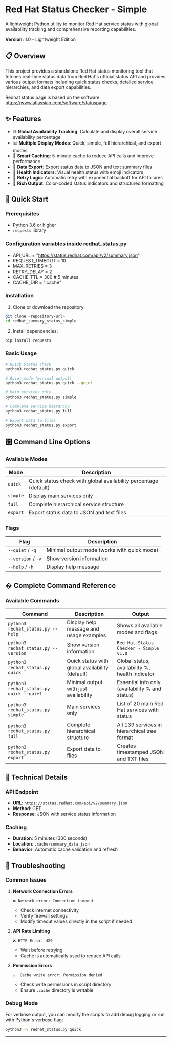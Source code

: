 # Red Hat Status Checker - Simple

A lightweight Python utility to monitor Red Hat service status with global availability tracking and comprehensive reporting capabilities.

**Version:** 1.0 - Lightweight Edition

## 📋 Overview

This project provides a standalone Red Hat status monitoring tool that fetches real-time status data from Red Hat's official status API and provides various output formats including quick status checks, detailed service hierarchies, and data export capabilities.

Redhat status page is based on the software https://www.atlassian.com/software/statuspage

## ✨ Features

- 🌐 **Global Availability Tracking**: Calculate and display overall service availability percentage
- 📊 **Multiple Display Modes**: Quick, simple, full hierarchical, and export modes
- 🔄 **Smart Caching**: 5-minute cache to reduce API calls and improve performance
- 📁 **Data Export**: Export status data to JSON and text summary files
- 🎯 **Health Indicators**: Visual health status with emoji indicators
- 🔁 **Retry Logic**: Automatic retry with exponential backoff for API failures
- 🎨 **Rich Output**: Color-coded status indicators and structured formatting

## 🚀 Quick Start

### Prerequisites

- Python 3.6 or higher
- `requests` library

### Configuration variables inside redhat_status.py

- API_URL = "https://status.redhat.com/api/v2/summary.json"
- REQUEST_TIMEOUT = 10
- MAX_RETRIES = 3
- RETRY_DELAY = 2
- CACHE_TTL = 300  # 5 minutes
- CACHE_DIR = ".cache"

### Installation

1. Clone or download the repository:
```bash
git clone <repository-url>
cd redhat_summary_status_simple
```

2. Install dependencies:
```bash
pip install requests
```

### Basic Usage

```bash
# Quick Status Check
python3 redhat_status.py quick

# Quiet mode (minimal output)
python3 redhat_status.py quick --quiet

# Main services only
python3 redhat_status.py simple

# Complete service hierarchy
python3 redhat_status.py full

# Export data to files
python3 redhat_status.py export
```

## 🎛️ Command Line Options

### Available Modes

| Mode | Description |
|------|-------------|
| `quick` | Quick status check with global availability percentage (default) |
| `simple` | Display main services only |
| `full` | Complete hierarchical service structure |
| `export` | Export status data to JSON and text files |

### Flags

| Flag | Description |
|------|-------------|
| `--quiet` / `-q` | Minimal output mode (works with quick mode) |
| `--version` / `-v` | Show version information |
| `--help` / `-h` | Display help message |

## � Complete Command Reference

### Available Commands

| Command | Description | Output |
|---------|-------------|---------|
| `python3 redhat_status.py --help` | Display help message and usage examples | Shows all available modes and flags |
| `python3 redhat_status.py --version` | Show version information | `Red Hat Status Checker - Simple v1.0` |
| `python3 redhat_status.py quick` | Quick status with global availability (default) | Global status, availability %, health indicator |
| `python3 redhat_status.py quick --quiet` | Minimal output with just availability | Essential info only (availability % and status) |
| `python3 redhat_status.py simple` | Main services only | List of 20 main Red Hat services with status |
| `python3 redhat_status.py full` | Complete hierarchical structure | All 139 services in hierarchical tree format |
| `python3 redhat_status.py export` | Export data to files | Creates timestamped JSON and TXT files |

## 🔧 Technical Details

### API Endpoint
- **URL**: `https://status.redhat.com/api/v2/summary.json`
- **Method**: GET
- **Response**: JSON with service status information

### Caching
- **Duration**: 5 minutes (300 seconds)
- **Location**: `.cache/summary_data.json`
- **Behavior**: Automatic cache validation and refresh

## 🐛 Troubleshooting

### Common Issues

1. **Network Connection Errors**
   ```
   ❌ Network error: Connection timeout
   ```
   - Check internet connectivity
   - Verify firewall settings
   - Modify timeout values directly in the script if needed

2. **API Rate Limiting**
   ```
   ❌ HTTP Error: 429
   ```
   - Wait before retrying
   - Cache is automatically used to reduce API calls

3. **Permission Errors**
   ```
   ⚠️  Cache write error: Permission denied
   ```
   - Check write permissions in script directory
   - Ensure `.cache` directory is writable

### Debug Mode

For verbose output, you can modify the scripts to add debug logging or run with Python's verbose flag:

```bash
python3 -v redhat_status.py quick
```
---
